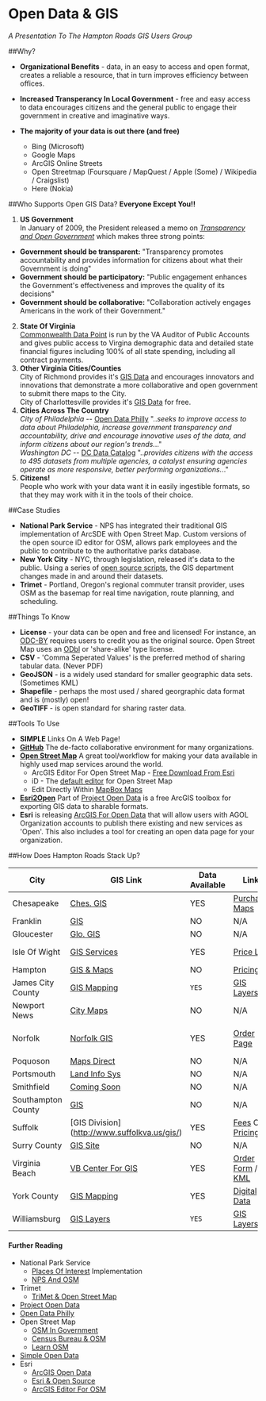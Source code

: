 Open Data &  GIS
==========================
_A Presentation To The Hampton Roads GIS Users Group_  

##Why?  

* __Organizational Benefits__ - data, in an easy to access and open format, creates a reliable a resource, that in turn improves efficiency between offices.

* __Increased Transperancy In Local Government__ -  free and easy access to data encourages citizens and the general public to engage their government in creative and imaginative ways.

* __The majority of your data is out there (and free)__
  * Bing (Microsoft)
  * Google Maps
  * ArcGIS Online Streets
  * Open Streetmap (Foursquare / MapQuest / Apple (Some) / Wikipedia / Craigslist)
  * Here (Nokia)

##Who Supports Open GIS Data?
__Everyone Except You!!__

1. __US Government__  
In January of 2009, the President released a memo on [_Transparency and Open Government_](http://www.whitehouse.gov/the_press_office/TransparencyandOpenGovernment) which makes three strong points:
  *  __Government should be transparent:__ "Transparency promotes accountability and provides information for citizens about what their Government is doing"
  *  __Government should be participatory:__ "Public engagement enhances the Government's effectiveness and improves the quality of its decisions"
  *  __Government should be collaborative:__ "Collaboration actively engages Americans in the work of their Government."
2. __State Of Virginia__  
[Commonwealth Data Point](http://datapoint.apa.virginia.gov/) is run by the VA Auditor of Public Accounts and gives public access to Virgina demographic data and detailed state financial figures including 100% of all state spending, including all contract payments.
3. __Other Virginia Cities/Counties__  
City of Richmond provides it's [GIS Data](http://www.richmondgov.com/GIS/) and encourages innovators and innovations that demonstrate a more collaborative and open government to submit there maps to the City.  
City of Charlottesville provides it's [GIS Data](http://www.charlottesville.org/Index.aspx?page=1674) for free.    
4. __Cities Across The Country__  
_City of Philadelphia_ --  [Open Data Philly](http://opendataphilly.org/faq/) ".._seeks to improve access to data about Philadelphia, increase government transparency and accountability, drive and encourage innovative uses of the data, and inform citizens about our region's trends._.."  
_Washington DC_ --  [DC Data Catalog](http://data.octo.dc.gov/) ".._provides citizens with the access to 495 datasets from multiple agencies, a catalyst ensuring agencies operate as more responsive, better performing organizations._.."  
5. __Citizens!__  
People who work with your data want it in easily ingestible formats, so that they may work with it in the tools of their choice.  

##Case Studies  
* __National Park Service__ - NPS has integrated their traditional GIS implementation of ArcSDE with Open Street Map. Custom versions of the open source iD editor for OSM, allows park employees and the public to contribute to the authoritative parks database.  
* __New York City__ - NYC, through legislation, released it's data to the public. Using a series of [open source scripts](https://github.com/osmlab/changewithin), the GIS department changes made in and around their datasets.  
* __Trimet__ - Portland, Oregon's regional commuter transit provider, uses OSM as the basemap for real time navigation, route planning, and scheduling.  

##Things To Know  
* __License__ - your data can be open and free and licensed! For instance, an [ODC-BY](http://opendatacommons.org/licenses/by/summary/) requires users to credit you as the original source. Open Street Map uses an [ODbl](http://opendatacommons.org/licenses/odbl/) or 'share-alike' type license.  
* __CSV__ - 'Comma Seperated Values' is the preferred method of sharing tabular data. (Never PDF)
* __GeoJSON__ - is a widely used standard for smaller geographic data sets. (Sometimes KML)
* __Shapefile__ - perhaps the most used / shared georgraphic data format and is (mostly) open!
* __GeoTIFF__ - is open standard for sharing raster data.  

##Tools To Use
* __SIMPLE__ Links On A Web Page!  
* [__GitHub__](www.github.com) The de-facto collaborative environment for many organizations.
* [__Open Street Map__](http://www.openstreetmap.org/about) A great tool/workflow for making your data available in highly used map services around the world.  
  * ArcGIS Editor For Open Street Map - [Free Download From Esri](http://blogs.esri.com/esri/arcgis/2012/03/08/hello-map-getting-started-with-the-arcgis-editor-for-openstreetmap/)  
  * iD - The [default editor](http://www.openstreetmap.org/) for Open Street Map  
  * Edit Directly Within [MapBox Maps](https://www.mapbox.com/blog/improve-this-map/)
* [__Esri2Open__](https://github.com/project-open-data/esri2open) Part of [Project Open Data](https://github.com/project-open-data) is a free ArcGIS toolbox for exporting GIS data to sharable formats.
* __Esri__ is releasing [ArcGIS For Open Data](https://composer.dc.esri.com/) that will allow users with AGOL Organization accounts to publish there existing and new services as 'Open'. This also includes a tool for creating an open data page for your organization.

##How Does Hampton Roads Stack Up?

City | GIS Link | Data Available | Link | Cost |
--- | --- | --- | --- | ---|
Chesapeake | [Ches. GIS](http://www.cityofchesapeake.net/Government/City-Departments/Departments/Information-Technology-Department/02gis.htm) | YES | [Purchase Maps](http://www.cityofchesapeake.net/Government/City-Departments/Departments/Information-Technology-Department/02gis/gis-purchase.htm) | $50 |
Franklin | [GIS](http://www.franklincountyva.gov/gis)| NO | N/A | N/A|
Gloucester | [Glo. GIS](http://www.co.gloucester.va.us/GeographicInformationSystems(GIS)/tabid/692/Default.aspx) |  NO | N/A | N/A |
Isle Of Wight | [GIS Services](http://www.co.isle-of-wight.va.us/gis-services/) | YES | [Price List](http://www.co.isle-of-wight.va.us/gis-services/gis-services-price-list/) | $15 Per Layer |
Hampton | [GIS & Maps](http://www.hampton.gov/index.aspx?NID=1850) | NO | [Pricing](http://www.hampton.gov/DocumentCenter/View/604) | N/A |
James City County | [GIS Mapping](https://www.jamescitycountyva.gov/assessments/gis-mapping.html) | `YES` | [GIS Layers](https://www.jamescitycountyva.gov/assessments/gis-mapping-layers.html) | `FREE` |
Newport News | [City Maps](http://www.nngov.com/engineering/resources/maps) | NO | N/A | N/A |
Norfolk | [Norfolk GIS](http://va-norfolk.civicplus.com/index.aspx?NID=1596) | YES | [Order Page](http://va-norfolk.civicplus.com/index.aspx?NID=1620) | $100 Per Theme |
Poquoson | [Maps Direct](http://poquoson.mapsdirect.net/) | NO | N/A | N/A |
Portsmouth | [Land Info Sys](http://www2.portsmouthva.gov/website/portsweb2_in.aspx) | NO | N/A | N/A|
Smithfield | [Coming Soon](http://www.smithfieldva.gov/content/index/view/id/40)| NO | N/A | N/A |
Southampton County | [GIS](http://www.southamptoncounty.org/gis.aspx)| NO | N/A | N/A |
Suffolk | [GIS Division] (http://www.suffolkva.us/gis/) | YES | [Fees](http://www.suffolkva.us/gis/fees/) Or [Pricing](http://www.suffolkva.us/files/6913/5880/2156/distributionandpricing_policy.pdf) | $50 - $500 |
Surry County | [GIS Site](http://surry.mapsdirect.net/) | NO | N/A | N/A |
Virginia Beach | [VB Center For GIS](http://www.vbgov.com/government/departments/communications-info-tech/maps/Pages/default.aspx) | YES |[Order Form](http://www.vbgov.com/government/departments/communications-info-tech/maps/Documents/Info_about_Available_Data.pdf) / [KML](http://www.vbgov.com/government/departments/communications-info-tech/maps/Pages/GIS-KML-Data.aspx) | Free To Order |
York County | [GIS Mapping](http://www.yorkcounty.gov/CountyGovernment/FinancialMgmtServices/GISMapping.aspx) | YES | [Digital Data](http://www.yorkcounty.gov/CountyGovernment/FinancialMgmtServices/GISMapping/DigitalData.aspx) | $20-$300 |
Williamsburg | [GIS Layers](https://www.williamsburgva.gov/Index.aspx?page=793) | `YES` | [GIS Layers](https://www.williamsburgva.gov/Index.aspx?page=793) | `FREE`




#### Further Reading  
* National Park Service  
  * [Places Of Interest](http://www.nps.gov/npmap/blog/nps-plus-osm-equals-places-of-interest.html) Implementation
  * [NPS And OSM](http://www.nps.gov/npmap/slides/nps-and-osm/#1)  
* Trimet
  * [TriMet & Open Street Map](http://prezi.com/jgj6cl1rtwm5/openstreetmap-and-the-trimets-open-source-trip-planner/)  
* [Project Open Data](http://project-open-data.github.io/business-case/)  
* [Open Data Philly](http://opendataphilly.org/faq/)   
* Open Street Map
  * [OSM In Government](http://openstreetmap.us/2013/04/openstreetmap-in-government/)
  * [Census Bureau & OSM](http://www.slideshare.net/geomantic/openstreetmap-in-government-us-census-bureau-experience) 
  * [Learn OSM](http://learnosm.org/en/  )  
* [Simple Open Data](http://simpleopendata.com/)  
* Esri
  * [ArcGIS Open Data](http://blogs.esri.com/esri/arcgis/2014/02/10/preview-of-open-data/)  
  * [Esri & Open Source](http://blogs.esri.com/esri/esri-insider/2014/03/05/esri-open-source-growing/)  
  * [ArcGIS Editor For OSM](http://blogs.esri.com/esri/arcgis/2012/03/08/hello-map-getting-started-with-the-arcgis-editor-for-openstreetmap/)  
 



